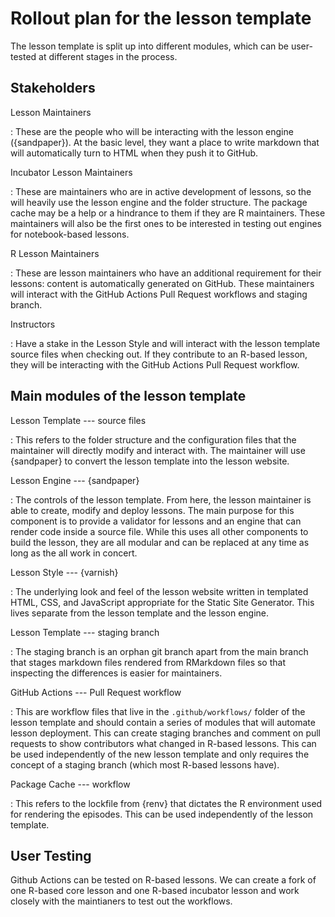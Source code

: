 # Rollout plan for the lesson template

The lesson template is split up into different modules, which can be user-tested
at different stages in the process.

## Stakeholders

Lesson Maintainers

:   These are the people who will be interacting with the lesson engine ({sandpaper}). At the basic level, they want a place to write markdown that will automatically turn to HTML when they push it to GitHub. 

Incubator Lesson Maintainers

:   These are maintainers who are in active development of lessons, so the will heavily use the lesson engine and the folder structure. The package cache may be a help or a hindrance to them if they are R maintainers. These maintainers will also be the first ones to be interested in testing out engines for notebook-based lessons. 


R Lesson Maintainers

:   These are lesson maintainers who have an additional requirement for their lessons: content is automatically generated on GitHub. These maintainers will interact with the GitHub Actions Pull Request workflows and staging branch.


Instructors

:   Have a stake in the Lesson Style and will interact with the lesson template source files when checking out. If they contribute to an R-based lesson, they will be interacting with the GitHub Actions Pull Request workflow.



## Main modules of the lesson template

Lesson Template --- source files

:   This refers to the folder structure and the configuration files that the maintainer will directly modify and interact with. The maintainer will use {sandpaper} to convert the lesson template into the lesson website.


Lesson Engine --- {sandpaper}

:   The controls of the lesson template. From here, the lesson maintainer is able to create, modify and deploy lessons. The main purpose for this component is to provide a validator for lessons and an engine that can render code inside a source file. While this uses all other components to build the lesson, they are all modular and can be replaced at any time as long as the all work in concert.


Lesson Style --- {varnish}

:   The underlying look and feel of the lesson website written in templated HTML, CSS, and JavaScript appropriate for the Static Site Generator. This lives separate from the lesson template and the lesson engine.

Lesson Template --- staging branch

:   The staging branch is an orphan git branch apart from the main branch that stages markdown files rendered from RMarkdown files so that inspecting the differences is easier for maintainers.

GitHub Actions --- Pull Request workflow

:   This are workflow files that live in the `.github/workflows/` folder of the lesson template and should contain a series of modules that will automate lesson deployment. This can create staging branches and comment on pull requests to show contributors what changed in R-based lessons. This can be used independently of the new lesson template and only requires the concept of a staging branch (which most R-based lessons have). 


Package Cache --- workflow

:   This refers to the lockfile from {renv} that dictates the R environment used for rendering the episodes. This can be used independently of the lesson template.


## User Testing

Github Actions can be tested on R-based lessons. We can create a fork of one R-based core lesson and one R-based incubator lesson and work closely with the maintianers to test out the workflows. 



